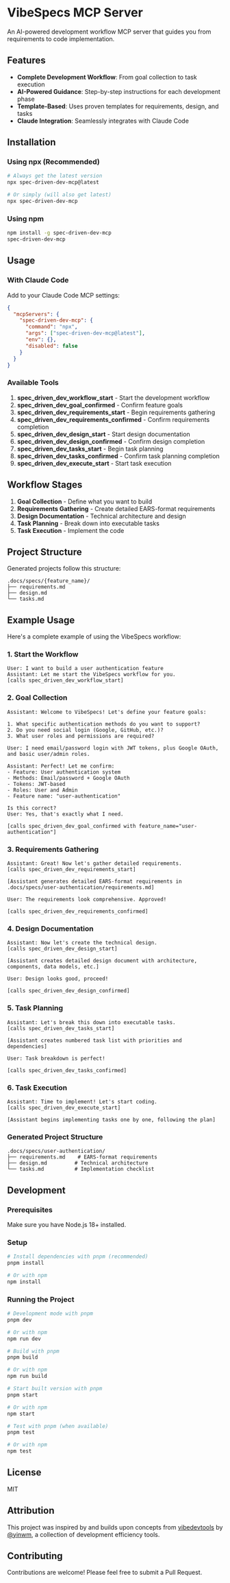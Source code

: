 # VibeSpecs MCP Server

An AI-powered development workflow MCP server that guides you from requirements to code implementation.

## Features

- **Complete Development Workflow**: From goal collection to task execution
- **AI-Powered Guidance**: Step-by-step instructions for each development phase
- **Template-Based**: Uses proven templates for requirements, design, and tasks
- **Claude Integration**: Seamlessly integrates with Claude Code

## Installation

### Using npx (Recommended)

```bash
# Always get the latest version
npx spec-driven-dev-mcp@latest

# Or simply (will also get latest)
npx spec-driven-dev-mcp
```

### Using npm

```bash
npm install -g spec-driven-dev-mcp
spec-driven-dev-mcp
```

## Usage

### With Claude Code

Add to your Claude Code MCP settings:

```json
{
  "mcpServers": {
    "spec-driven-dev-mcp": {
      "command": "npx",
      "args": ["spec-driven-dev-mcp@latest"],
      "env": {},
      "disabled": false
    }
  }
}
```

### Available Tools

1. **spec_driven_dev_workflow_start** - Start the development workflow
2. **spec_driven_dev_goal_confirmed** - Confirm feature goals
3. **spec_driven_dev_requirements_start** - Begin requirements gathering
4. **spec_driven_dev_requirements_confirmed** - Confirm requirements completion
5. **spec_driven_dev_design_start** - Start design documentation
6. **spec_driven_dev_design_confirmed** - Confirm design completion
7. **spec_driven_dev_tasks_start** - Begin task planning
8. **spec_driven_dev_tasks_confirmed** - Confirm task planning completion
9. **spec_driven_dev_execute_start** - Start task execution

## Workflow Stages

1. **Goal Collection** - Define what you want to build
2. **Requirements Gathering** - Create detailed EARS-format requirements
3. **Design Documentation** - Technical architecture and design
4. **Task Planning** - Break down into executable tasks
5. **Task Execution** - Implement the code

## Project Structure

Generated projects follow this structure:

```
.docs/specs/{feature_name}/
├── requirements.md
├── design.md
└── tasks.md
```

## Example Usage

Here's a complete example of using the VibeSpecs workflow:

### 1. Start the Workflow
```
User: I want to build a user authentication feature
Assistant: Let me start the VibeSpecs workflow for you.
[calls spec_driven_dev_workflow_start]
```

### 2. Goal Collection
```
Assistant: Welcome to VibeSpecs! Let's define your feature goals:

1. What specific authentication methods do you want to support?
2. Do you need social login (Google, GitHub, etc.)?
3. What user roles and permissions are required?

User: I need email/password login with JWT tokens, plus Google OAuth, and basic user/admin roles.

Assistant: Perfect! Let me confirm:
- Feature: User authentication system
- Methods: Email/password + Google OAuth
- Tokens: JWT-based
- Roles: User and Admin
- Feature name: "user-authentication"

Is this correct?
User: Yes, that's exactly what I need.

[calls spec_driven_dev_goal_confirmed with feature_name="user-authentication"]
```

### 3. Requirements Gathering
```
Assistant: Great! Now let's gather detailed requirements.
[calls spec_driven_dev_requirements_start]

[Assistant generates detailed EARS-format requirements in .docs/specs/user-authentication/requirements.md]

User: The requirements look comprehensive. Approved!

[calls spec_driven_dev_requirements_confirmed]
```

### 4. Design Documentation
```
Assistant: Now let's create the technical design.
[calls spec_driven_dev_design_start]

[Assistant creates detailed design document with architecture, components, data models, etc.]

User: Design looks good, proceed!

[calls spec_driven_dev_design_confirmed]
```

### 5. Task Planning
```
Assistant: Let's break this down into executable tasks.
[calls spec_driven_dev_tasks_start]

[Assistant creates numbered task list with priorities and dependencies]

User: Task breakdown is perfect!

[calls spec_driven_dev_tasks_confirmed]
```

### 6. Task Execution
```
Assistant: Time to implement! Let's start coding.
[calls spec_driven_dev_execute_start]

[Assistant begins implementing tasks one by one, following the plan]
```

### Generated Project Structure
```
.docs/specs/user-authentication/
├── requirements.md    # EARS-format requirements
├── design.md         # Technical architecture
└── tasks.md          # Implementation checklist
```

## Development

### Prerequisites

Make sure you have Node.js 18+ installed.

### Setup

```bash
# Install dependencies with pnpm (recommended)
pnpm install

# Or with npm
npm install
```

### Running the Project

```bash
# Development mode with pnpm
pnpm dev

# Or with npm
npm run dev

# Build with pnpm
pnpm build

# Or with npm
npm run build

# Start built version with pnpm
pnpm start

# Or with npm
npm start

# Test with pnpm (when available)
pnpm test

# Or with npm
npm test
```

## License

MIT

## Attribution

This project was inspired by and builds upon concepts from [vibedevtools](https://github.com/yinwm/vibedevtools) by [@yinwm](https://github.com/yinwm), a collection of development efficiency tools.

## Contributing

Contributions are welcome! Please feel free to submit a Pull Request.